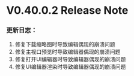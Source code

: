 # V0.40.0.2 Release Note

### 更新日志：

1. 修复下载缩略图时导致编辑偶现的崩溃问题
2. 修复主视口预览时导致编辑器偶现的崩溃问题
3. 修复打开UI编辑器时导致编辑器偶现的崩溃问题
4. 修复UI编辑器渲染时导致编辑器偶现的崩溃问题